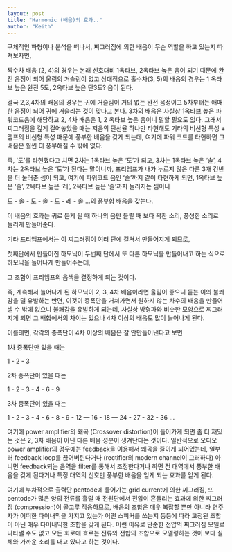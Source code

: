 ```yaml
---
layout: post
title: "Harmonic (배음)의 효과.."
author: "Keith"
---
```



구체적인 파형이나 분석을 떠나서, 찌그러짐에 의한 배음이 무슨 역할을 하고 있는지 따져보자면,




짝수차 배음 (2, 4)의 경우는 본래 신호대비 1옥타브, 2옥타브 높은 음이 되기 때문에 완전 음정이 되어 울림의 거슬림이 없고 상대적으로 홀수차(3, 5)의 배음의 경우는 1 옥타브 높은 완전 5도, 2옥타브 높은 단3도? 음이 된다. 




결국 2,3,4차의 배음의 경우는 귀에 거슬림이 거의 없는 완전 음정이고 5차부터는 애매한 음정이 되어 귀에 거슬리는 것이 맞다고 본다. 3차의 배음은 사실상 1옥타브 높은 파워코드음에 해당하고 2, 4차 배음은 1, 2 옥타브 높은 음이니 말할 필요도 없다. 그래서 찌그러짐을 깊게 걸어놓았을 때는 저음의 단선율 하나만 타현해도 기타의 비선형 특성 + 앰프의 비선형 특성 때문에 풍부한 배음을 갖게 되는데, 여기에 파워 코드를 타현하면 그 배음은 훨씬 더 풍부해질 수 밖에 없다.




즉, ‘도’를 타현했다고 치면 2차는 1옥타브 높은 ‘도’가 되고, 3차는 1옥타브 높은 ‘솔’, 4차는 2옥타브 높은 ‘도’가 된다는 말이니까, 프리앰프가 내가 누르지 않은 다른 3개 건반을 더 눌러준 셈이 되고, 여기에 파워코드 음인 ‘솔’까지 같이 타현하게 되면, 1옥타브 높은 ‘솔’, 2옥타브 높은 ‘레’, 2옥타브 높은 ‘솔’까지 눌러지는 셈이니




도 - 솔 - 도 - 솔 - 도 - 레 - 솔 …의 풍부함 배음을 갖는다. 




이 배음의 효과는 귀로 듣게 될 때 하나의 음만 들릴 때 보다 꽉찬 소리, 풍성한 소리로 들리게 만들어준다.




기타 프리앰프에서는 이 찌그러짐이 여러 단에 걸쳐서 만들어지게 되므로,




첫째단에서 만들어진 하모닉이 두번째 단에서 또 다른 하모닉을 만들어내고 하는 식으로 하모닉을 늘어나게 만들어주는데,

그 조합이 프리앰프의 음색을 결정하게 되는 것이다.




즉, 계속해서 늘어나게 된 하모닉이 2, 3, 4차 배음이라면 울림이 좋으니 듣는 이의 불쾌감을 덜 유발하는 반면, 이것이 증폭단을 거쳐가면서 원하지 않는 차수의 배음을 만들어낼 수 밖에 없으니 불쾌감을 유발하게 되는데, 사실상 방형파와 비슷한 모양으로 찌그러지게 되면 그 배합에서의 차이는 있으나 4차 이상의 배음도 많이 늘어나게 된다.




이를테면, 각각의 증폭단이 4차 이상의 배음은 잘 안만들어낸다고 보면




1차 증폭단만 있을 때는

1 - 2 - 3 

2차 증폭단이 있을 때는

1 - 2 - 3 - 4 - 6 - 9

3차 증폭단이 있을 때는

1 - 2 - 3 - 4 - 6 - 8 - 9 - 12 — 16 - 18 — 24 - 27 - 32 - 36 …




여기에 power amplifier의 왜곡 (Crossover distortion)이 들어가게 되면 좀 더 재밌는 것은 2, 3차 배음이 아닌 다른 배음 성분이 생겨난다는 것이다. 일반적으로 오디오 power amplifier의 경우에는 feedback을 이용해서 왜곡을 줄이게 되어있는데, 일부러 feedback loop를 끊어버린다거나 (rectifier의 modern channel이 그러하다) 아니면 feedback되는 음역을 filter를 통해서 조정한다거나 하면 전 대역에서 풍부한 배음을 갖게 된다거나 특정 대역의 신호만 풍부한 배음을 얻게 되는 효과를 얻게 된다. 




여기에 부차적으로 출력단 pentode에 들어가는 grid current에 의한 찌그러짐, 또 pentode가 많은 양의 전류를 흘릴 때 전원단에서 전압이 흔들리는 효과에 의한 찌그러짐 (compression)이 골고루 작용하므로, 배음의 조합은 매우 복잡할 뿐만 아니라 연주자가 어떠한 다이내믹을 가지고 있는가 어떤 스피커를 쓰는지 등등에 따라 고정된 조합이 아닌 매우 다이내믹한 조합을 갖게 된다. 이런 이유로 단순한 전압의 찌그러짐 모델로 나타낼 수도 없고 모든 회로에 흐르는 전류와 전합의 조합으로 모델링하는 것이 보다 실체와 가까운 소리를 내고 있다고 하는 것이다.






